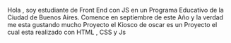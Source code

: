 Hola , soy estudiante de Front End con JS en un Programa Educativo de la Ciudad de Buenos Aires.
Comence en septiembre de este Año y la verdad me esta gustando mucho
Proyecto el Kiosco de oscar es un Proyecto el cual esta realizado con HTML , CSS y Js 
